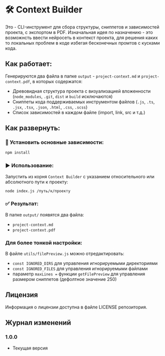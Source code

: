 # 🛠 Context Builder

Это - CLI-инструмент для сбора структуры, сниппетов и зависимостей проекта, с экспортом в PDF.
Изначальная идея по назначению - это возможнсть ввести нейросеть в контекст проекта, для решения каких то локальных проблем в коде избегая бесконечных промтов с кусками кода.


## Как работает:

Генерируются два файла в папке `output` - `project-context.md` и `project-context.pdf`, в которых содержатся:

- Древовидная структура проекта с визуализацией вложенности (`node_modules`, `.git`, `dist` и `build` исключаются)
- Сниппеты кода поддерживаемых инструментом файлов (`.js`, `.ts`, `.jsx`, `.tsx`, `.json`, `.html`, `.css`, `.scss`)
- Список зависимостей в каждом файле (import, link, src и т.д.)


## Как развернуть:

### 🚀 Установить основные зависимости:

```bash
npm install
```

### ▶️ Использование:

Запустить из корня `Context Builder` с указанием относительного или абсолютного пути к проекту:

```bash
node index.js /путь/к/проекту
```

### ✅ Результат: 

В папке `output/` появятся два файла:

- `project-context.md`
- `project-context.pdf`

### Для более тонкой настройки:

В файле `utils/filePreview.js` можно отредактировать:

- `const IGNORED_DIRS` для управления игнорируемыми директориями
- `const IGNORED_FILES` для управления игнорируемыми файлами
- параметр `maxLines =` функции `getFilePreview` для управления размером сниппетов (дефолтное значение 250)

## Лицензия

Информация о лицензии доступна в файле LICENSE репозитория.

## Журнал изменений

### 1.0.0
- Текущая версия